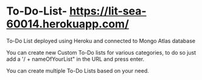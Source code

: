 # To-Do-List- https://lit-sea-60014.herokuapp.com/


To-Do List deployed using Heroku and connected to Mongo Atlas database

You can create new Custom To-Do lists for various categories, to do so just add a '/ + nameOfYourList" in the URL and press enter.
  
You can create multiple To-Do Lists based on your need.
